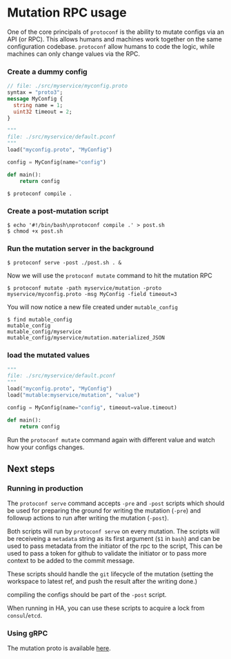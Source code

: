 # Mutation RPC usage

One of the core principals of `protoconf` is the ability to mutate configs via an API (or RPC). This allows humans and machines work together on the same configuration codebase. `protoconf` allow humans to code the logic, while machines can only change values via the RPC.

### Create a dummy config

```proto
// file: ./src/myservice/myconfig.proto
syntax = "proto3";
message MyConfig {
  string name = 1;
  uint32 timeout = 2;
}
```

```python
"""
file: ./src/myservice/default.pconf
"""
load("myconfig.proto", "MyConfig")

config = MyConfig(name="config")

def main():
    return config
```

```shell
$ protoconf compile .
```

### Create a post-mutation script

```shell
$ echo '#!/bin/bash\nprotoconf compile .' > post.sh
$ chmod +x post.sh
```

### Run the mutation server in the background

```shell
$ protoconf serve -post ./post.sh . &
```

Now we will use the `protoconf mutate` command to hit the mutation RPC
```shell
$ protoconf mutate -path myservice/mutation -proto myservice/myconfig.proto -msg MyConfig -field timeout=3
```

You will now notice a new file created under `mutable_config`

```shell
$ find mutable_config
mutable_config
mutable_config/myservice
mutable_config/myservice/mutation.materialized_JSON
```

### load the mutated values
```python
"""
file: ./src/myservice/default.pconf
"""
load("myconfig.proto", "MyConfig")
load("mutable:myservice/mutation", "value")

config = MyConfig(name="config", timeout=value.timeout)

def main():
    return config
```

Run the `protoconf mutate` command again with different value and watch how your configs changes.

## Next steps

### Running in production

The `protoconf serve` command accepts `-pre` and `-post` scripts which should be used for preparing the ground for writing the mutation (`-pre`) and followup actions to run after writing the mutation (`-post`). 

Both scripts will run by `protoconf serve` on every mutation. The scripts will be receiveing a `metadata` string as its first argument (`$1` in `bash`) and can be used to pass metadata from the initiator of the rpc to the script, This can be used to pass a token for github to validate the initiator or to pass more context to be added to the commit message.

These scripts should handle the `git` lifecycle of the mutation (setting the workspace to latest ref, and push the result after the writing done.)

compiling the configs should be part of the `-post` script.

When running in HA, you can use these scripts to acquire a lock from `consul`/`etcd`.

### Using gRPC

The mutation proto is available [here](https://github.com/protoconf/protoconf/blob/v0.1.3/server/api/proto/v1/protoconf_mutation.proto).

